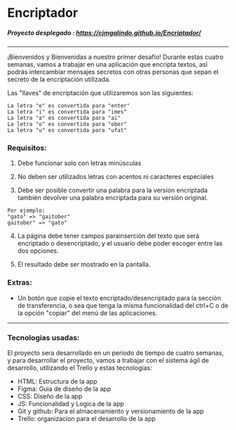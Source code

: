 # Encriptador

##### Proyecto desplegado : https://cjmgalindo.github.io/Encriptador/
***

¡Bienvenidos y Bienvenidas a nuestro primer desafío!
Durante estas cuatro semanas, vamos a trabajar en una aplicación que encripta textos, así podrás intercambiar mensajes secretos con otras personas que sepan el secreto de la encriptación utilizada.

Las "llaves" de encriptación que utilizaremos son las siguientes:
```
La letra "e" es convertida para "enter"
La letra "i" es convertida para "imes"
La letra "a" es convertida para "ai"
La letra "o" es convertida para "ober"
La letra "u" es convertida para "ufat"
```

### Requisitos:

1. Debe funcionar solo con letras minúsculas

2. No deben ser utilizados letras con acentos ni caracteres especiales

3. Debe ser posible convertir una palabra para la versión encriptada también devolver una palabra encriptada para su versión original.
  ```
  Por ejemplo:
  "gato" => "gaitober"
  gaitober" => "gato"
  ```
4. La página debe tener campos parainserción del texto que será encriptado o desencriptado, y el usuario debe poder escoger entre las dos opciones.

5. El resultado debe ser mostrado en la pantalla.

### Extras:

- Un botón que copie el texto encriptado/desencriptado para la sección de transferencia, o sea que tenga la misma funcionalidad del ctrl+C o de la opción "copiar" del menú de las aplicaciones.

***
### Tecnologias usadas:
El proyecto sera desarrollado en un periodo de tiempo de cuatro semanas, y para desarrollar el proyecto, vamos a trabajar con el sistema ágil de desarrollo, utilizando el Trello y estas tecnologias:
- HTML: Estructura de la app
- Figma: Guia de diseño de la app
- CSS: Diseño de la app
- JS: Funcionalidad y Logica de la app
- Git y github: Para el almacenamiento y versionamiento de la app
- Trello: organizacion para el desarrollo de la app

